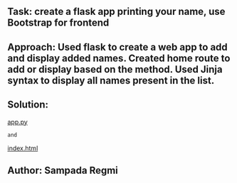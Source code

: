 ## Task: create a flask app printing your name, use Bootstrap for frontend
## Approach: Used flask to create a web app to add and display added names. Created home route to add or display based on the method. Used Jinja syntax to display all names present in the list.
## Solution:

[app.py](https://github.com/sampada101/30-days-python/blob/main/Day%2010/app.py)
```
and
```
[index.html](https://github.com/sampada101/30-days-python/blob/main/Day%2010/templates/index.html)

## Author: Sampada Regmi
